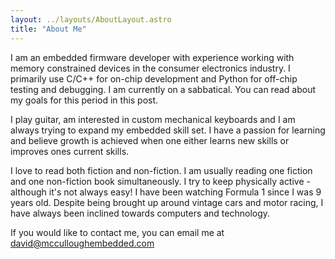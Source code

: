 ```yaml
---
layout: ../layouts/AboutLayout.astro
title: "About Me"
---
```


I am an embedded firmware developer with experience working with memory constrained devices in the consumer electronics industry.
I primarily use C/C++ for on-chip development and Python for off-chip testing and debugging.
I am currently on a sabbatical.
You can read about my goals for this period in this post.

I play guitar, am interested in custom mechanical keyboards and I am always trying to expand my embedded skill set.
I have a passion for learning and believe growth is achieved when one either learns new skills or improves ones current skills.

I love to read both fiction and non-fiction.
I am usually reading one fiction and one non-fiction book simultaneously.
I try to keep physically active - although it's not always easy!
I have been watching Formula 1 since I was 9 years old.
Despite being brought up around vintage cars and motor racing, I have always been inclined towards computers and technology.

If you would like to contact me, you can email me at david@mcculloughembedded.com
